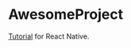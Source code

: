 # AwesomeProject

[Tutorial](https://facebook.github.io/react-native/docs/tutorial) for React Native.